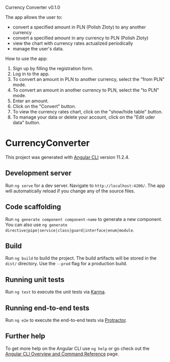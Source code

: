 Currency Converter v0.1.0

The app allows the user to:
- convert a specified amount in PLN (Polish Zloty) to any another currency
- convert a specified amount in any currency to PLN (Polish Zloty)
- view the chart with currency rates actualized periodically
- manage the user's data.

How to use the app:
1. Sign up by filling the registration form.
2. Log in to the app.
3. To convert an amount in PLN to another currency, select the "from PLN" mode.
4. To convert an amount in another currency to PLN, select the "to PLN" mode.
5. Enter an amount.
6. Click on the "Convert" button.
7. To view the currency rates chart, click on the "show/hide table" button.
8. To manage your data or delete your account, click on the "Edit uder data" button.

# CurrencyConverter
This project was generated with [Angular CLI](https://github.com/angular/angular-cli) version 11.2.4.

## Development server

Run `ng serve` for a dev server. Navigate to `http://localhost:4200/`. The app will automatically reload if you change any of the source files.

## Code scaffolding

Run `ng generate component component-name` to generate a new component. You can also use `ng generate directive|pipe|service|class|guard|interface|enum|module`.

## Build

Run `ng build` to build the project. The build artifacts will be stored in the `dist/` directory. Use the `--prod` flag for a production build.

## Running unit tests

Run `ng test` to execute the unit tests via [Karma](https://karma-runner.github.io).

## Running end-to-end tests

Run `ng e2e` to execute the end-to-end tests via [Protractor](http://www.protractortest.org/).

## Further help

To get more help on the Angular CLI use `ng help` or go check out the [Angular CLI Overview and Command Reference](https://angular.io/cli) page.
